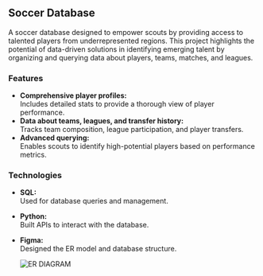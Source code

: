 ## Soccer Database  

A soccer database designed to empower scouts by providing access to talented players from underrepresented regions. This project highlights the potential of data-driven solutions in identifying emerging talent by organizing and querying data about players, teams, matches, and leagues.  

### Features  
- **Comprehensive player profiles:**  
  Includes detailed stats to provide a thorough view of player performance.  
- **Data about teams, leagues, and transfer history:**  
  Tracks team composition, league participation, and player transfers.  
- **Advanced querying:**  
  Enables scouts to identify high-potential players based on performance metrics.  

### Technologies  
- **SQL:**  
  Used for database queries and management.  
- **Python:**  
  Built APIs to interact with the database.  
- **Figma:**  
  Designed the ER model and database structure.

  ![ER DIAGRAM](https://github.com/user-attachments/assets/1cfdf53d-e2c7-417b-a14d-636c8b0c3f59)
